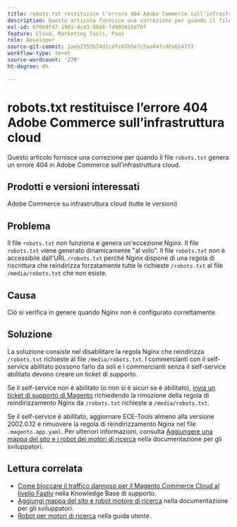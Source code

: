 ```yaml
---
title: robots.txt restituisce l’errore 404 Adobe Commerce sull’infrastruttura cloud
description: Questo articolo fornisce una correzione per quando il file "robots.txt" genera un errore 404 in Adobe Commerce sull’infrastruttura cloud.
exl-id: 6f0b9f47-1901-4c43-88d8-fd992015d70f
feature: Cloud, Marketing Tools, Paas
role: Developer
source-git-commit: 2aeb2355b74d1cdfc62b5e7c5aa04fcd0a654733
workflow-type: tm+mt
source-wordcount: '270'
ht-degree: 0%

---
```


# robots.txt restituisce l’errore 404 Adobe Commerce sull’infrastruttura cloud

Questo articolo fornisce una correzione per quando il file `robots.txt` genera un errore 404 in Adobe Commerce sull&#39;infrastruttura cloud.

## Prodotti e versioni interessati

Adobe Commerce su infrastruttura cloud (tutte le versioni)

## Problema

Il file `robots.txt` non funziona e genera un&#39;eccezione Nginx. Il file `robots.txt` viene generato dinamicamente &quot;al volo&quot;. Il file `robots.txt` non è accessibile dall&#39;URL `/robots.txt` perché Nginx dispone di una regola di riscrittura che reindirizza forzatamente tutte le richieste `/robots.txt` al file `/media/robots.txt` che non esiste.

## Causa

Ciò si verifica in genere quando Nginx non è configurato correttamente.

## Soluzione

La soluzione consiste nel disabilitare la regola Nginx che reindirizza `/robots.txt` richieste al file `/media/robots.txt`. I commercianti con il self-service abilitato possono farlo da soli e i commercianti senza il self-service abilitato devono creare un ticket di supporto.

Se il self-service non è abilitato (o non si è sicuri se è abilitato), [invia un ticket di supporto di Magento](/help/help-center-guide/help-center/magento-help-center-user-guide.md#submit-ticket) richiedendo la rimozione della regola di reindirizzamento Nginx da `/robots.txt` richieste a `/media/robots.txt`.

Se il self-service è abilitato, aggiornare ECE-Tools almeno alla versione 2002.0.12 e rimuovere la regola di reindirizzamento Nginx nel file `.magento.app.yaml`. Per ulteriori informazioni, consulta [Aggiungere una mappa del sito e i robot dei motori di ricerca](https://experienceleague.adobe.com/docs/commerce-cloud-service/user-guide/configure-store/robots-sitemap.html) nella documentazione per gli sviluppatori.

## Lettura correlata

* [Come bloccare il traffico dannoso per il Magento Commerce Cloud al livello Fastly](/help/how-to/general/block-malicious-traffic-for-magento-commerce-on-fastly-level.md) nella Knowledge Base di supporto.
* [Aggiungi mappa del sito e robot motore di ricerca](https://experienceleague.adobe.com/en/docs/commerce-cloud-service/user-guide/configure-store/robots-sitemap) nella documentazione per gli sviluppatori.
* [Robot per motori di ricerca](https://experienceleague.adobe.com/docs/commerce-admin/marketing/seo/seo-overview.html#search-engine-robots) nella guida utente.
